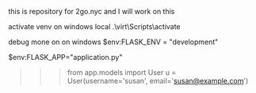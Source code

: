 this is repository for 2go.nyc and I will work on this

activate venv on windows local
.\virt\Scripts\activate

debug mone on on windows
$env:FLASK_ENV = "development"


$env:FLASK_APP="application.py"

>>> from app.models import User
>>> u = User(username='susan', email='susan@example.com')